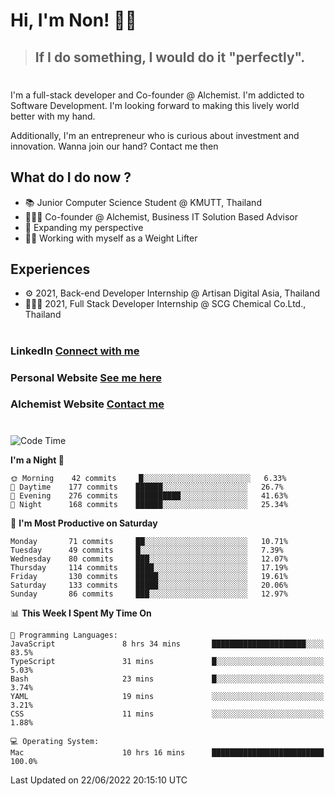 # Hi, I'm Non! 🖐🏻

> ## If I do something, I would do it "perfectly".

#

I'm a full-stack developer and Co-founder @ Alchemist. I'm addicted to Software Development. I'm looking forward to making this lively world better with my hand.

Additionally, I'm an entrepreneur who is curious about investment and innovation. Wanna join our hand? Contact me then

## What do I do now ?

- 📚 Junior Computer Science Student @ KMUTT, Thailand
- 🧑🏻‍💻 Co-founder @ Alchemist, Business IT Solution Based Advisor
- 🌈 Expanding my perspective
- 🏋🏻 Working with myself as a Weight Lifter

## Experiences

- ⚙️ 2021, Back-end Developer Internship @ Artisan Digital Asia, Thailand
- 🧑🏻‍💻 2021, Full Stack Developer Internship @ SCG Chemical Co.Ltd., Thailand

#

### LinkedIn [Connect with me](https://www.linkedin.com/in/non-nontra/)

### Personal Website [See me here](https://nonnontra.com/)

### Alchemist Website [Contact me](https://alchemist-softwarehouse.co/)

#

<!--START_SECTION:waka-->
![Code Time](http://img.shields.io/badge/Code%20Time-1%2C817%20hrs%2056%20mins-blue)

**I'm a Night 🦉** 

```text
🌞 Morning    42 commits     █░░░░░░░░░░░░░░░░░░░░░░░░   6.33% 
🌆 Daytime    177 commits    ██████░░░░░░░░░░░░░░░░░░░   26.7% 
🌃 Evening    276 commits    ██████████░░░░░░░░░░░░░░░   41.63% 
🌙 Night      168 commits    ██████░░░░░░░░░░░░░░░░░░░   25.34%

```
📅 **I'm Most Productive on Saturday** 

```text
Monday       71 commits     ██░░░░░░░░░░░░░░░░░░░░░░░   10.71% 
Tuesday      49 commits     █░░░░░░░░░░░░░░░░░░░░░░░░   7.39% 
Wednesday    80 commits     ███░░░░░░░░░░░░░░░░░░░░░░   12.07% 
Thursday     114 commits    ████░░░░░░░░░░░░░░░░░░░░░   17.19% 
Friday       130 commits    █████░░░░░░░░░░░░░░░░░░░░   19.61% 
Saturday     133 commits    █████░░░░░░░░░░░░░░░░░░░░   20.06% 
Sunday       86 commits     ███░░░░░░░░░░░░░░░░░░░░░░   12.97%

```


📊 **This Week I Spent My Time On** 

```text
💬 Programming Languages: 
JavaScript               8 hrs 34 mins       █████████████████████░░░░   83.5% 
TypeScript               31 mins             █░░░░░░░░░░░░░░░░░░░░░░░░   5.03% 
Bash                     23 mins             █░░░░░░░░░░░░░░░░░░░░░░░░   3.74% 
YAML                     19 mins             ░░░░░░░░░░░░░░░░░░░░░░░░░   3.21% 
CSS                      11 mins             ░░░░░░░░░░░░░░░░░░░░░░░░░   1.88%

💻 Operating System: 
Mac                      10 hrs 16 mins      █████████████████████████   100.0%

```


 Last Updated on 22/06/2022 20:15:10 UTC
<!--END_SECTION:waka-->
